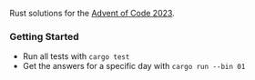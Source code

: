 Rust solutions for the [Advent of Code 2023](https://adventofcode.com/2023).

### Getting Started

- Run all tests with `cargo test`
- Get the answers for a specific day with `cargo run --bin 01`
